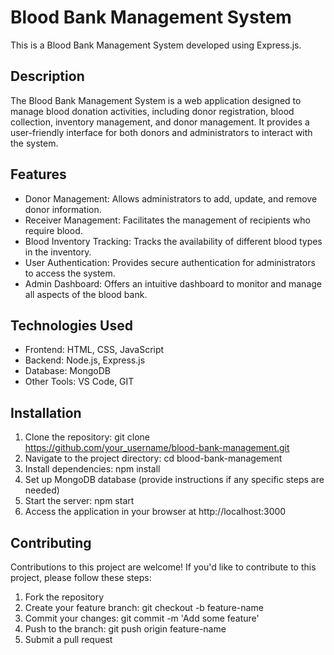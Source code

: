 # Blood Bank Management System

This is a Blood Bank Management System developed using Express.js.

## Description

The Blood Bank Management System is a web application designed to manage blood donation activities, including donor registration, blood collection, inventory management, and donor management. It provides a user-friendly interface for both donors and administrators to interact with the system.

## Features

- Donor Management: Allows administrators to add, update, and remove donor information.
- Receiver Management: Facilitates the management of recipients who require blood.
- Blood Inventory Tracking: Tracks the availability of different blood types in the inventory.
- User Authentication: Provides secure authentication for administrators to access the system.
- Admin Dashboard: Offers an intuitive dashboard to monitor and manage all aspects of the blood bank.

## Technologies Used

- Frontend: HTML, CSS, JavaScript
- Backend: Node.js, Express.js
- Database: MongoDB
- Other Tools: VS Code, GIT

## Installation

1. Clone the repository: git clone https://github.com/your_username/blood-bank-management.git
2. Navigate to the project directory: cd blood-bank-management
3. Install dependencies: npm install
4. Set up MongoDB database (provide instructions if any specific steps are needed)
5. Start the server: npm start
6. Access the application in your browser at http://localhost:3000
## Contributing

Contributions to this project are welcome! If you'd like to contribute to this project, please follow these steps:

1. Fork the repository
2. Create your feature branch: git checkout -b feature-name
3. Commit your changes: git commit -m 'Add some feature'
4. Push to the branch: git push origin feature-name
5. Submit a pull request

